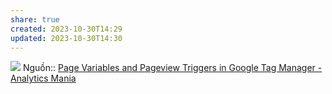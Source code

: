 ```yaml
---
share: true
created: 2023-10-30T14:29
updated: 2023-10-30T14:30
---
```

![](https://www.analyticsmania.com/wp-content/uploads/2023/05/Article-29-Screenshot-1.jpg) 
Nguồn:: [Page Variables and Pageview Triggers in Google Tag Manager - Analytics Mania](https://www.analyticsmania.com/post/page-related-variables-and-triggers-in-google-tag-manager/)
